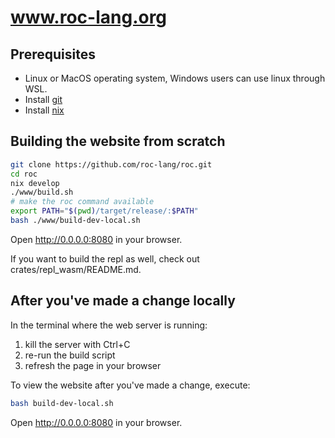 # www.roc-lang.org

## Prerequisites

- Linux or MacOS operating system, Windows users can use linux through WSL.
- Install [git](https://chat.openai.com/share/71fb3ae6-80d7-478c-8a27-a36aaa5ba921)
- Install [nix](https://github.com/roc-lang/roc/blob/main/BUILDING_FROM_SOURCE.md#installing-nix)

## Building the website from scratch

```bash
git clone https://github.com/roc-lang/roc.git
cd roc
nix develop
./www/build.sh
# make the roc command available 
export PATH="$(pwd)/target/release/:$PATH"
bash ./www/build-dev-local.sh
```

Open http://0.0.0.0:8080 in your browser.

If you want to build the repl as well, check out crates/repl_wasm/README.md.

## After you've made a change locally

In the terminal where the web server is running:
1. kill the server with Ctrl+C
2. re-run the build script 
3. refresh the page in your browser

To view the website after you've made a change, execute:
```bash
bash build-dev-local.sh
```
Open http://0.0.0.0:8080 in your browser.



